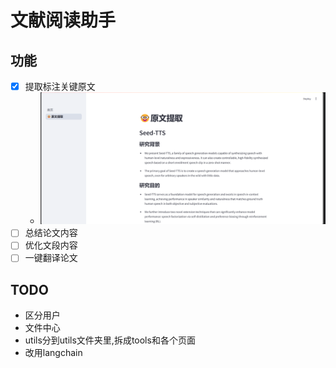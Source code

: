 # 文献阅读助手
## 功能
- [x] 提取标注关键原文
  - ![原文提取.png](images/%E5%8E%9F%E6%96%87%E6%8F%90%E5%8F%96.png)
- [ ] 总结论文内容
- [ ] 优化文段内容
- [ ] 一键翻译论文

## TODO
- 区分用户
- 文件中心
- utils分到utils文件夹里,拆成tools和各个页面
- 改用langchain